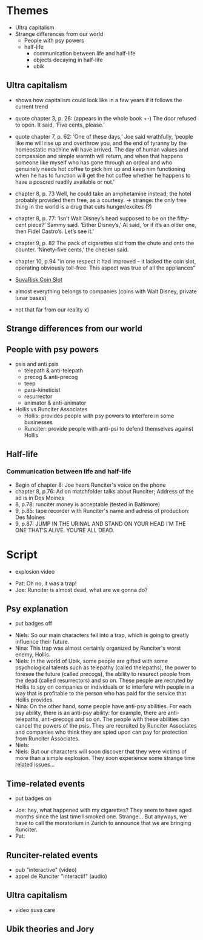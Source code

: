 # Themes
- Ultra capitalism
- Strange differences from our world
    - People with psy powers
    - half-life
        - communication between life and half-life
        - objects decaying in half-life
        - ubik


## Ultra capitalism
- shows how capitalism could look like in a few years if it follows the current trend

- quote chapter 3, p. 26: (appears in the whole book +-) 
The door refused to open. It said, ‘Five cents, please.’

- quote chapter 7, p. 62:
‘One of these days,’ Joe said wrathfully, ‘people like me will rise up and overthrow you, and the end of tyranny by the homeostatic machine will have arrived. The day of human values and compassion and simple warmth will return, and when that happens someone like myself who has gone through an ordeal and who genuinely needs hot coffee to pick him up and keep him functioning when he has to function will get the hot coffee whether he happens to have a poscred readily available or not.’

- chapter 8, p. 73
Well, he could take an amphetamine instead; the hotel probably provided them free, as a courtesy.
-> strange: the only free thing in the world is a drug that cuts hunger/excites (?) 

- chapter 8, p. 77:
‘Isn’t Walt Disney’s head supposed to be on the fifty-cent piece?’ Sammy said. ‘Either Disney’s,’ Al said, ‘or if it’s an older one, then Fidel Castro’s. Let’s see it.’

- chapter 9, p. 82
The pack of cigarettes slid from the chute and onto the counter. ‘Ninety-five cents,’ the checker said.

- chapter 10, p.94
"in one respect it had improved – it lacked the coin slot, operating obviously toll-free. This aspect was true of all the appliances"

- [SuvaRisk Coin Slot](https://youtu.be/d0PzJJOiocY)

- almost everything belongs to companies (coins with Walt Disney, private lunar bases)

- not that far from our reality x)

## Strange differences from our world

## People with psy powers
- psis and anti psis
    - telepath & anti-telepath
    - precog & anti-precog
    - teep
    - para-kineticist
    - resurrector
    - animator & anti-animator
- Hollis vs Runciter Associates
    - Hollis: provides people with psy powers to interfere in some businesses
    - Runciter: provide people with anti-psi to defend themselves against Hollis


## Half-life
### Communication between life and half-life
- Begin of chapter 8: Joe hears Runciter's voice on the phone
- chapter 8, p.76: Ad on matchfolder talks about Runciter; Address of the ad is in Des Moines
- 8, p.78: runciter money is acceptable (tested in Baltimore)
- 9, p.85: tape recorder with Runciter's name and adress of production: Des Moines
- 9, p.87: JUMP IN THE URINAL AND STAND ON YOUR HEAD I’M THE ONE THAT’S ALIVE. YOU’RE ALL DEAD.


# Script
+ explosion video
- Pat: Oh no, it was a trap!
- Joe: Runciter is almost dead, what are we gonna do?
## Psy explanation
+ put badges off
- Niels: So our main characters fell into a trap, which is going to greatly influence their future.
- Nina: This trap was almost certainly organized by Runciter's worst enemy, Hollis.
- Niels: In the world of Ubik, some people are gifted with some psychological talents such as telepathy (called thelepaths), the power to foresee the future (called precogs), the ability to resurect people from the dead (called resurrectors) and so on. These people are recruted by Hollis to spy on companies or individuals or to interfere with people in a way that is profitable to the person who has paid for the service that Hollis provides.
- Nina: On the other hand, some people have anti-psy abilities. For each psy ability, there is an anti-psy ability: for example, there are anti-telepaths, anti-precogs and so on. The people with these abilities can cancel the powers of the psis. They are recruited by Runciter Associates and companies who think they are spied upon can pay for protection from Runciter Associates.
- Niels: <freedom of thought>
- Niels: But our characters will soon discover that they were victims of more than a simple explosion. They soon experience some strange time related issues...
## Time-related events
+ put badges on
- Joe: hey, what happened with my cigarettes? They seem to have aged months since the last time I smoked one. Strange... But anyways, we have to call the moratorium in Zurich to announce that we are bringing Runciter.
- Pat: 

## Runciter-related events
+ pub "interactive" (video)
+ appel de Runciter "interactif" (audio)

## Ultra capitalism
+ video suva care

## Ubik theories and Jory